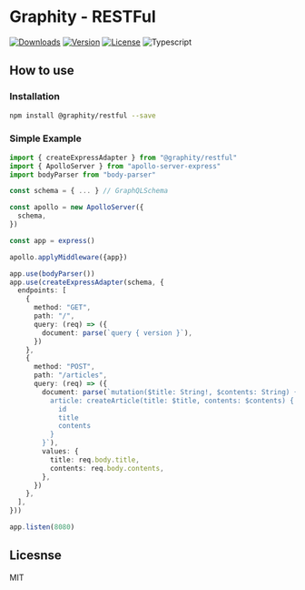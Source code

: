 # Graphity - RESTFul

[![Downloads](https://img.shields.io/npm/dt/@graphity/restful.svg)](https://npmcharts.com/compare/@graphity/restful?minimal=true)
[![Version](https://img.shields.io/npm/v/@graphity/restful.svg)](https://www.npmjs.com/package/@graphity/restful)
[![License](https://img.shields.io/npm/l/@graphity/restful.svg)](https://www.npmjs.com/package/@graphity/restful)
![Typescript](https://img.shields.io/badge/language-Typescript-007acc.svg?style=flat-square)

## How to use

### Installation

```bash
npm install @graphity/restful --save
```

### Simple Example

```typescript
import { createExpressAdapter } from "@graphity/restful"
import { ApolloServer } from "apollo-server-express"
import bodyParser from "body-parser"

const schema = { ... } // GraphQLSchema 

const apollo = new ApolloServer({
  schema,
})

const app = express()

apollo.applyMiddleware({app})

app.use(bodyParser())
app.use(createExpressAdapter(schema, {
  endpoints: [
    {
      method: "GET",
      path: "/",
      query: (req) => ({
        document: parse(`query { version }`),
      })
    },
    {
      method: "POST",
      path: "/articles",
      query: (req) => ({
        document: parse(`mutation($title: String!, $contents: String) {
          article: createArticle(title: $title, contents: $contents) {
            id
            title
            contents
          }
        }`),
        values: {
          title: req.body.title,
          contents: req.body.contents,
        },
      })
    },
  ],
}))

app.listen(8080)
```

## Licesnse

MIT
